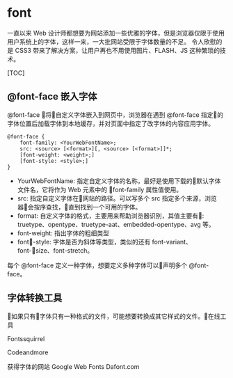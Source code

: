 # font

一直以来 Web 设计师都想要为网站添加一些优雅的字体，但是浏览器仅限于使用用户系统上的字体，这样一来，一大批网站受限于字体数量的不足。 令人欣慰的是 CSS3 带来了解决方案，让用户再也不用使用图片、FLASH、JS 这种繁琐的技术。

[TOC]

## @font-face 嵌入字体

@font-face 将自定义字体嵌入到网页中，浏览器在遇到 @font-face 指定的字体位置后加载字体到本地缓存，并对页面中指定了改字体的内容应用字体。
```
@font-face {
    font-family: <YourWebFontName>;
    src: <source> [<format>][, <source> [<format>]]*;
    [font-weight: <weight>;]
    [font-style: <style>;]
}
```

- YourWebFontName: 指定自定义字体的名称，最好是使用下载的默认字体文件名，它将作为 Web 元素中的 font-family 属性值使用。
- src: 指定自定义字体在网站的路径。可以写多个 src 指定多个来源，浏览器会按序查找，直到找到一个可用的字体。
- format: 自定义字体的格式，主要用来帮助浏览器识别，其值主要有: truetype、opentype、truetype-aat、embedded-opentype、avg 等。
- font-weight: 指出字体的粗细类型
- font-style: 字体是否为斜体等类型，类似的还有 font-variant、font-size、font-stretch。


每个 @font-face 定义一种字体，想要定义多种字体可以声明多个 @font-face。


## 字体转换工具

如果只有字体只有一种格式的文件，可能想要转换成其它样式的文件。在线工具

Fontssquirrel

Codeandmore


获得字体的网站
Google Web Fonts
Dafont.com
